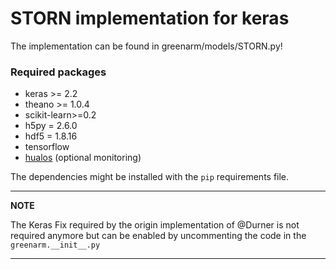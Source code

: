 # STORN implementation for keras

The implementation can be found in greenarm/models/STORN.py!

### Required packages
 - keras >= 2.2
 - theano >= 1.0.4
 - scikit-learn>=0.2
 - h5py = 2.6.0
 - hdf5 = 1.8.16
 - tensorflow
 - [hualos](https://github.com/fchollet/hualos) (optional monitoring)

The dependencies might be installed with the `pip` requirements file.

---
**NOTE**

The Keras Fix required by the origin implementation of @Durner is not required anymore but can be enabled by uncommenting the code in the `greenarm.__init__.py` 

---
